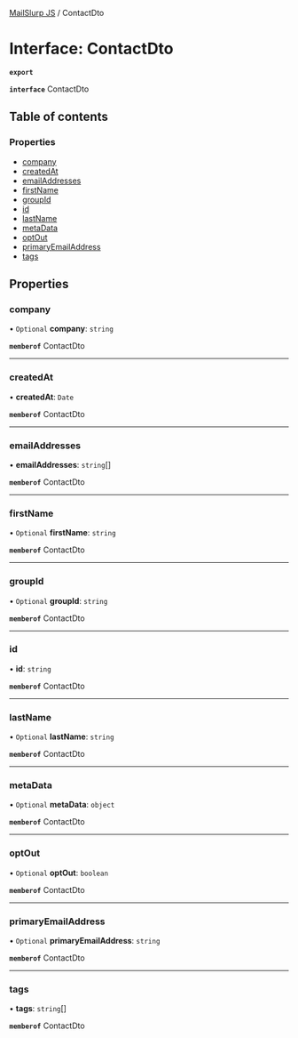 [MailSlurp JS](../README.md) / ContactDto

# Interface: ContactDto

**`export`**

**`interface`** ContactDto

## Table of contents

### Properties

- [company](ContactDto.md#company)
- [createdAt](ContactDto.md#createdat)
- [emailAddresses](ContactDto.md#emailaddresses)
- [firstName](ContactDto.md#firstname)
- [groupId](ContactDto.md#groupid)
- [id](ContactDto.md#id)
- [lastName](ContactDto.md#lastname)
- [metaData](ContactDto.md#metadata)
- [optOut](ContactDto.md#optout)
- [primaryEmailAddress](ContactDto.md#primaryemailaddress)
- [tags](ContactDto.md#tags)

## Properties

### company

• `Optional` **company**: `string`

**`memberof`** ContactDto

___

### createdAt

• **createdAt**: `Date`

**`memberof`** ContactDto

___

### emailAddresses

• **emailAddresses**: `string`[]

**`memberof`** ContactDto

___

### firstName

• `Optional` **firstName**: `string`

**`memberof`** ContactDto

___

### groupId

• `Optional` **groupId**: `string`

**`memberof`** ContactDto

___

### id

• **id**: `string`

**`memberof`** ContactDto

___

### lastName

• `Optional` **lastName**: `string`

**`memberof`** ContactDto

___

### metaData

• `Optional` **metaData**: `object`

**`memberof`** ContactDto

___

### optOut

• `Optional` **optOut**: `boolean`

**`memberof`** ContactDto

___

### primaryEmailAddress

• `Optional` **primaryEmailAddress**: `string`

**`memberof`** ContactDto

___

### tags

• **tags**: `string`[]

**`memberof`** ContactDto
